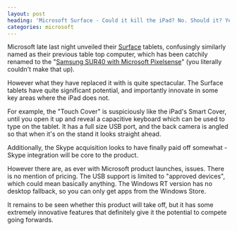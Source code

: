 ```yaml
---
layout: post
heading: 'Microsoft Surface - Could it kill the iPad? No. Should it? Yes.'
categories: microsoft
---
```


Microsoft late last night unveiled their [Surface](https://web.archive.org/web/20120703093839/http://www.microsoft.com/surface/en/us/about.aspx) tablets, confusingly similarly named as their previous table top computer, which has been catchily renamed to the "[Samsung SUR40 with Microsoft Pixelsense](http://www.pixelsense.com/)" (you literally couldn't make that up).

However what they have replaced it with is quite spectacular. The Surface tablets have quite significant potential, and importantly innovate in some key areas where the iPad does not.

<!-- Replace missing image from http://media.chris-alexander.co.uk/wp-content/uploads/2012/06/surface1.jpg -->

For example, the "Touch Cover" is suspiciously like the iPad's Smart Cover, until you open it up and reveal a capacitive keyboard which can be used to type on the tablet. It has a full size USB port, and the back camera is angled so that when it's on the stand it looks straight ahead.

Additionally, the Skype acquisition looks to have finally paid off somewhat - Skype integration will be core to the product.

<!-- Replace missing image from http://media.chris-alexander.co.uk/wp-content/uploads/2012/06/surface2.jpg -->

However there are, as ever with Microsoft product launches, issues. There is no mention of pricing. The USB support is limited to "approved devices", which could mean basically anything. The Windows RT version has no desktop fallback, so you can only get apps from the Windows Store.

It remains to be seen whether this product will take off, but it has some extremely innovative features that definitely give it the potential to compete going forwards.
